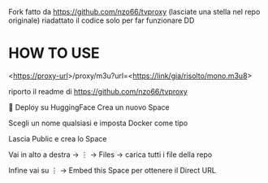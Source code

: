 Fork fatto da https://github.com/nzo66/tvproxy (lasciate una stella nel repo originale) riadattato il codice solo per far funzionare DD

# HOW TO USE

<<https://proxy-url>>/proxy/m3u?url=<<https://link/gia/risolto/mono.m3u8>>


riporto il readme di https://github.com/nzo66/tvproxy

🤗 Deploy su HuggingFace
Crea un nuovo Space

Scegli un nome qualsiasi e imposta Docker come tipo

Lascia Public e crea lo Space

Vai in alto a destra → ⋮ → Files → carica tutti i file della repo

Infine vai su ⋮ → Embed this Space per ottenere il Direct URL

